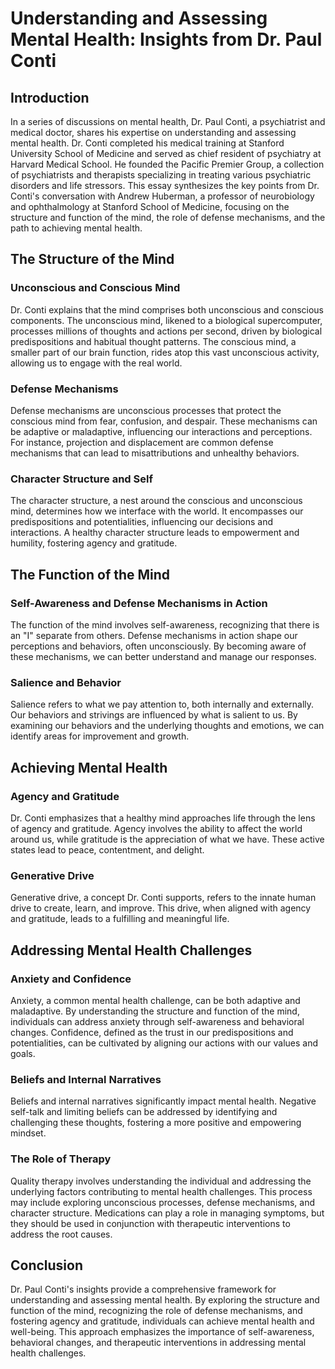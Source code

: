 # Understanding and Assessing Mental Health: Insights from Dr. Paul Conti

## Introduction

In a series of discussions on mental health, Dr. Paul Conti, a psychiatrist and medical doctor, shares his expertise on understanding and assessing mental health. Dr. Conti completed his medical training at Stanford University School of Medicine and served as chief resident of psychiatry at Harvard Medical School. He founded the Pacific Premier Group, a collection of psychiatrists and therapists specializing in treating various psychiatric disorders and life stressors. This essay synthesizes the key points from Dr. Conti's conversation with Andrew Huberman, a professor of neurobiology and ophthalmology at Stanford School of Medicine, focusing on the structure and function of the mind, the role of defense mechanisms, and the path to achieving mental health.

## The Structure of the Mind

### Unconscious and Conscious Mind

Dr. Conti explains that the mind comprises both unconscious and conscious components. The unconscious mind, likened to a biological supercomputer, processes millions of thoughts and actions per second, driven by biological predispositions and habitual thought patterns. The conscious mind, a smaller part of our brain function, rides atop this vast unconscious activity, allowing us to engage with the real world.

### Defense Mechanisms

Defense mechanisms are unconscious processes that protect the conscious mind from fear, confusion, and despair. These mechanisms can be adaptive or maladaptive, influencing our interactions and perceptions. For instance, projection and displacement are common defense mechanisms that can lead to misattributions and unhealthy behaviors.

### Character Structure and Self

The character structure, a nest around the conscious and unconscious mind, determines how we interface with the world. It encompasses our predispositions and potentialities, influencing our decisions and interactions. A healthy character structure leads to empowerment and humility, fostering agency and gratitude.

## The Function of the Mind

### Self-Awareness and Defense Mechanisms in Action

The function of the mind involves self-awareness, recognizing that there is an "I" separate from others. Defense mechanisms in action shape our perceptions and behaviors, often unconsciously. By becoming aware of these mechanisms, we can better understand and manage our responses.

### Salience and Behavior

Salience refers to what we pay attention to, both internally and externally. Our behaviors and strivings are influenced by what is salient to us. By examining our behaviors and the underlying thoughts and emotions, we can identify areas for improvement and growth.

## Achieving Mental Health

### Agency and Gratitude

Dr. Conti emphasizes that a healthy mind approaches life through the lens of agency and gratitude. Agency involves the ability to affect the world around us, while gratitude is the appreciation of what we have. These active states lead to peace, contentment, and delight.

### Generative Drive

Generative drive, a concept Dr. Conti supports, refers to the innate human drive to create, learn, and improve. This drive, when aligned with agency and gratitude, leads to a fulfilling and meaningful life.

## Addressing Mental Health Challenges

### Anxiety and Confidence

Anxiety, a common mental health challenge, can be both adaptive and maladaptive. By understanding the structure and function of the mind, individuals can address anxiety through self-awareness and behavioral changes. Confidence, defined as the trust in our predispositions and potentialities, can be cultivated by aligning our actions with our values and goals.

### Beliefs and Internal Narratives

Beliefs and internal narratives significantly impact mental health. Negative self-talk and limiting beliefs can be addressed by identifying and challenging these thoughts, fostering a more positive and empowering mindset.

### The Role of Therapy

Quality therapy involves understanding the individual and addressing the underlying factors contributing to mental health challenges. This process may include exploring unconscious processes, defense mechanisms, and character structure. Medications can play a role in managing symptoms, but they should be used in conjunction with therapeutic interventions to address the root causes.

## Conclusion

Dr. Paul Conti's insights provide a comprehensive framework for understanding and assessing mental health. By exploring the structure and function of the mind, recognizing the role of defense mechanisms, and fostering agency and gratitude, individuals can achieve mental health and well-being. This approach emphasizes the importance of self-awareness, behavioral changes, and therapeutic interventions in addressing mental health challenges.